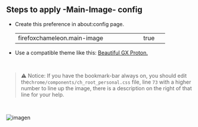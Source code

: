 ## Steps to apply -Main-Image- config

<ul><li>Create this preference in about:config page.</li>  
  <table><tr>
    <td width="320px">firefoxchameleon.main-image</td>
    <td width="50px">true</td></tr>
  </table>
<li>Use a compatible theme like this: <a href="https://addons.mozilla.org/es/firefox/addon/beautiful-opera-gx-proton/">Beautiful GX Proton.</a></li></ul></br>

> <p>⚠ Notice: If you have the bookmark-bar always on, you should edit the<code>chrome/components/ch_root_personal.css</code> file, line <code>73</code> with a higher number to line up the image, there is a description on the right of that line for your help.</p>
</br>
  
![imagen](https://github.com/Godiesc/Chameleons-Beauty/assets/22057609/642a7fd2-73b7-4d08-a266-8d4583df45b7)
